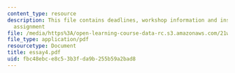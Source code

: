 ```yaml
---
content_type: resource
description: This file contains deadlines, workshop information and instructions for
  assignment
file: /media/https%3A/open-learning-course-data-rc.s3.amazonaws.com/21w-731-1-writing-and-experience-exploring-self-in-society-spring-2004/fbc48ebce8c53b3fda9b255b59a2bad8_essay4.pdf
file_type: application/pdf
resourcetype: Document
title: essay4.pdf
uid: fbc48ebc-e8c5-3b3f-da9b-255b59a2bad8
---
```

